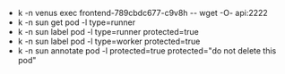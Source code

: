 - k -n venus exec frontend-789cbdc677-c9v8h -- wget -O- api:2222
- k -n sun get pod -l type=runner
- k -n sun label pod -l type=runner protected=true
- k -n sun label pod -l type=worker protected=true
- k -n sun annotate pod -l protected=true protected="do not delete this pod"